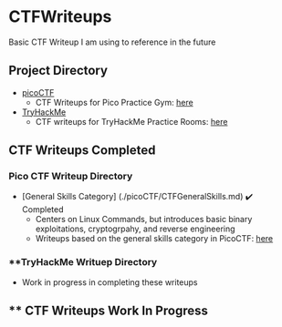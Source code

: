 # **CTFWriteups**
Basic CTF Writeup I am using to reference in the future

## **Project Directory**
- [picoCTF](./picoCTF)
  - CTF Writeups for Pico Practice Gym: [here](https://play.picoctf.org/practice)
- [TryHackMe](./TryHackMe)
  - CTF writeups for TryHackMe Practice Rooms: [here](https://tryhackme.com/hacktivities?tab=practice)


## **CTF Writeups Completed**
### **Pico CTF Writeup Directory**
- [General Skills Category] (./picoCTF/CTFGeneralSkills.md) :heavy_check_mark: Completed
  - Centers on Linux Commands, but introduces basic binary exploitations, cryptogrpahy, and reverse engineering
  - Writeups based on the general skills category in PicoCTF: [here](https://play.picoctf.org/practice?category=5&page=1)
### **TryHackMe Writuep Directory
- Work in progress in completing these writeups

## ** CTF Writeups Work In Progress
###
